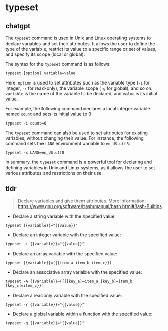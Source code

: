 # typeset 
## chatgpt 
The `typeset` command is used in Unix and Linux operating systems to declare variables and set their attributes. It allows the user to define the type of the variable, restrict its value to a specific range or set of values, and specify its scope (local or global).

The syntax for the `typeset` command is as follows:

```
typeset [option] variable=value
```

Here, `option` is used to set attributes such as the variable type (`-i` for integer, `-r` for read-only), the variable scope (`-g` for global), and so on. `variable` is the name of the variable to be declared, and `value` is its initial value.

For example, the following command declares a local integer variable named `count` and sets its initial value to 0:

```
typeset -i count=0
```

The `typeset` command can also be used to set attributes for existing variables, without changing their value. For instance, the following command sets the `LANG` environment variable to `en_US.utf8`:

```
typeset -x LANG=en_US.utf8
```

In summary, the `typeset` command is a powerful tool for declaring and defining variables in Unix and Linux systems, as it allows the user to set various attributes and restrictions on their use. 

## tldr 
 
> Declare variables and give them attributes.
> More information: <https://www.gnu.org/software/bash/manual/bash.html#Bash-Builtins>.

- Declare a string variable with the specified value:

`typeset {{variable}}="{{value}}"`

- Declare an integer variable with the specified value:

`typeset -i {{variable}}="{{value}}"`

- Declare an array variable with the specified value:

`typeset {{variable}}=({{item_a item_b item_c}})`

- Declare an associative array variable with the specified value:

`typeset -A {{variable}}=({{[key_a]=item_a [key_b]=item_b [key_c]=item_c}})`

- Declare a readonly variable with the specified value:

`typeset -r {{variable}}="{{value}}"`

- Declare a global variable within a function with the specified value:

`typeset -g {{variable}}="{{value}}"`
